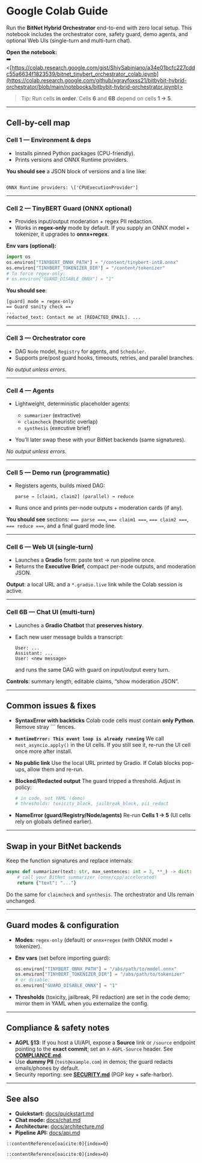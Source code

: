 # Google Colab Guide

Run the **BitNet Hybrid Orchestrator** end-to-end with zero local setup. This notebook includes the orchestrator core, safety guard, demo agents, and optional Web UIs (single-turn and multi-turn chat).

**Open the notebook:**  
➡️ <[https://colab.research.google.com/gist/ShiySabiniano/a34e01bcfc227cddc55a6634f1823539/bitnet_tinybert_orchestrator_colab.ipynb](https://colab.research.google.com/github/xgrayfoxss21/bitbybit-hybrid-orchestrator/blob/main/notebooks/bitbybit-hybrid-orchestrator.ipynb)>

> Tip: Run cells **in order**. Cells **6** and **6B** depend on cells **1 → 5**.

---

## Cell-by-cell map

### **Cell 1 — Environment & deps**
- Installs pinned Python packages (CPU-friendly).
- Prints versions and ONNX Runtime providers.

**You should see** a JSON block of versions and a line like:
```

ONNX Runtime providers: \['CPUExecutionProvider']

````

---

### **Cell 2 — TinyBERT Guard (ONNX optional)**
- Provides input/output moderation + regex PII redaction.
- Works in **regex-only** mode by default. If you supply an ONNX model + tokenizer, it upgrades to **onnx+regex**.

**Env vars (optional):**
```python
import os
os.environ["TINYBERT_ONNX_PATH"] = "/content/tinybert-int8.onnx"
os.environ["TINYBERT_TOKENIZER_DIR"] = "/content/tokenizer"
# To force regex-only:
# os.environ["GUARD_DISABLE_ONNX"] = "1"
````

**You should see**:

```
[guard] mode = regex-only
== Guard sanity check ==
...
redacted_text: Contact me at [REDACTED_EMAIL]. ...
```

---

### **Cell 3 — Orchestrator core**

* DAG `Node` model, `Registry` for agents, and `Scheduler`.
* Supports pre/post guard hooks, timeouts, retries, and parallel branches.

*No output unless errors.*

---

### **Cell 4 — Agents**

* Lightweight, deterministic placeholder agents:

  * `summarizer` (extractive)
  * `claimcheck` (heuristic overlap)
  * `synthesis` (executive brief)

* You’ll later swap these with your BitNet backends (same signatures).

*No output unless errors.*

---

### **Cell 5 — Demo run (programmatic)**

* Registers agents, builds mixed DAG:

  ```
  parse → [claim1, claim2] (parallel) → reduce
  ```
* Runs once and prints per-node outputs + moderation cards (if any).

**You should see** sections: `=== parse ===`, `=== claim1 ===`, `=== claim2 ===`, `=== reduce ===`, and a final guard mode line.

---

### **Cell 6 — Web UI (single-turn)**

* Launches a **Gradio** form: paste text → run pipeline once.
* Returns the **Executive Brief**, compact per-node outputs, and moderation JSON.

**Output**: a local URL and a `*.gradio.live` link while the Colab session is active.

---

### **Cell 6B — Chat UI (multi-turn)**

* Launches a **Gradio Chatbot** that **preserves history**.
* Each new user message builds a transcript:

  ```
  User: ...
  Assistant: ...
  User: <new message>
  ```

  and runs the same DAG with guard on input/output every turn.

**Controls**: summary length, editable claims, “show moderation JSON”.

---

## Common issues & fixes

* **SyntaxError with backticks**
  Colab code cells must contain **only Python**. Remove stray \`\`\` fences.

* **`RuntimeError: This event loop is already running`**
  We call `nest_asyncio.apply()` in the UI cells. If you still see it, re-run the UI cell once more after install.

* **No public link**
  Use the local URL printed by Gradio. If Colab blocks pop-ups, allow them and re-run.

* **Blocked/Redacted output**
  The guard tripped a threshold. Adjust in policy:

  ```python
  # in code, not YAML (demo)
  # thresholds: toxicity_block, jailbreak_block, pii_redact
  ```

* **NameError (guard/Registry/Node/agents)**
  Re-run **Cells 1 → 5** (UI cells rely on globals defined earlier).

---

## Swap in your BitNet backends

Keep the function signatures and replace internals:

```python
async def summarizer(text: str, max_sentences: int = 3, **_) -> dict:
    # call your BitNet summarizer (onnx/cpp/accelerated)
    return {"text": "..."}
```

Do the same for `claimcheck` and `synthesis`. The orchestrator and UIs remain unchanged.

---

## Guard modes & configuration

* **Modes**: `regex-only` (default) or `onnx+regex` (with ONNX model + tokenizer).
* **Env vars** (set before importing guard):

  ```python
  os.environ["TINYBERT_ONNX_PATH"] = "/abs/path/to/model.onnx"
  os.environ["TINYBERT_TOKENIZER_DIR"] = "/abs/path/to/tokenizer"
  # or disable:
  os.environ["GUARD_DISABLE_ONNX"] = "1"
  ```
* **Thresholds** (toxicity, jailbreak, PII redaction) are set in the code demo; mirror them in YAML when you externalize the config.

---

## Compliance & safety notes

* **AGPL §13**: If you host a UI/API, expose a **Source** link or `/source` endpoint pointing to the **exact commit**; set an `X-AGPL-Source` header. See **[COMPLIANCE.md](../COMPLIANCE.md)**.
* Use **dummy PII** (`test@example.com`) in demos; the guard redacts emails/phones by default.
* Security reporting: see **[SECURITY.md](../SECURITY.md)** (PGP key + safe-harbor).

---

## See also

* **Quickstart:** [docs/quickstart.md](./quickstart.md)
* **Chat mode:** [docs/chat.md](./chat.md)
* **Architecture:** [docs/architecture.md](./architecture.md)
* **Pipeline API:** [docs/api.md](./api.md)

```
::contentReference[oaicite:0]{index=0}
```

```
::contentReference[oaicite:0]{index=0}
```
